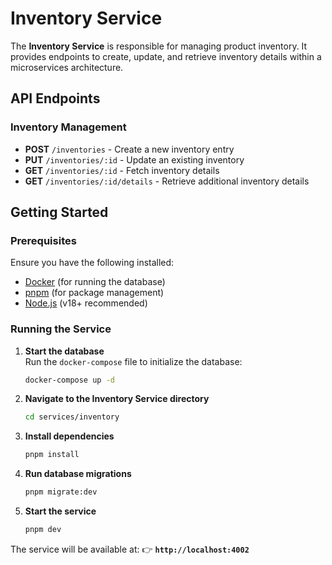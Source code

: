 # Inventory Service

The **Inventory Service** is responsible for managing product inventory. It provides endpoints to create, update, and retrieve inventory details within a microservices architecture.

## API Endpoints

### Inventory Management

- **POST** `/inventories` - Create a new inventory entry
- **PUT** `/inventories/:id` - Update an existing inventory
- **GET** `/inventories/:id` - Fetch inventory details
- **GET** `/inventories/:id/details` - Retrieve additional inventory details

## Getting Started

### Prerequisites

Ensure you have the following installed:

- [Docker](https://www.docker.com/) (for running the database)
- [pnpm](https://pnpm.io/) (for package management)
- [Node.js](https://nodejs.org/) (v18+ recommended)

### Running the Service

1. **Start the database**  
   Run the `docker-compose` file to initialize the database:

   ```bash
   docker-compose up -d
   ```

2. **Navigate to the Inventory Service directory**

   ```bash
   cd services/inventory
   ```

3. **Install dependencies**

   ```bash
   pnpm install
   ```

4. **Run database migrations**

   ```bash
   pnpm migrate:dev
   ```

5. **Start the service**

   ```bash
   pnpm dev
   ```

The service will be available at:
👉 **`http://localhost:4002`**
